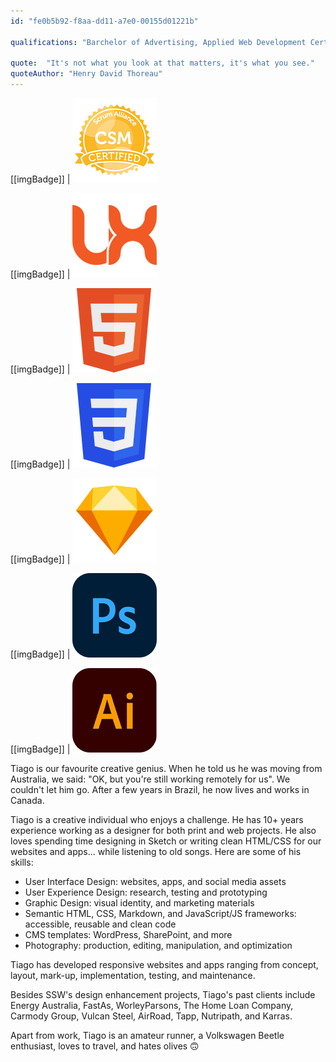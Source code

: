 ```yaml
---
id: "fe0b5b92-f8aa-dd11-a7e0-00155d01221b"

qualifications: "Barchelor of Advertising, Applied Web Development Certificate, Certified Scrum Master"

quote:  "It's not what you look at that matters, it's what you see."
quoteAuthor: "Henry David Thoreau"
---  
```


[[imgBadge]]
| ![](../badges/Certification-scrumalliance-master.png)

[[imgBadge]]
| ![](../badges/Designer-web-ux.png)

[[imgBadge]]
| ![](../badges/Designer-web-html5.png)

[[imgBadge]]
| ![](../badges/Designer-web-css3.png)

[[imgBadge]]
| ![](../badges/Designer-sketch.png)

[[imgBadge]]
| ![](../badges/Designer-adobe-photoshop.png)

[[imgBadge]]
| ![](../badges/Designer-adobe-illustrator.png)

Tiago is our favourite creative genius. When he told us he was moving from Australia, we said: "OK, but you're still working remotely for us". We couldn't let him go. After a few years in Brazil, he now lives and works in Canada.  

Tiago is a creative individual who enjoys a challenge. He has 10+ years experience working as a designer for both print and web projects. He also loves spending time designing in Sketch or writing clean HTML/CSS for our websites and apps... while listening to old songs. Here are some of his skills:

* User Interface Design: websites, apps, and social media assets
* User Experience Design: research, testing and prototyping
* Graphic Design: visual identity, and marketing materials
* Semantic HTML, CSS, Markdown, and JavaScript/JS frameworks: accessible, reusable and clean code
* CMS templates: WordPress, SharePoint, and more
* Photography: production, editing, manipulation, and optimization

Tiago has developed responsive websites and apps ranging from concept, layout, mark-up, implementation, testing, and maintenance.

Besides SSW's design enhancement projects, Tiago's past clients include Energy Australia, FastAs, WorleyParsons, The Home Loan Company, Carmody Group, Vulcan Steel, AirRoad, Tapp, Nutripath, and Karras.

Apart from work, Tiago is an amateur runner, a Volkswagen Beetle enthusiast, loves to travel, and hates olives 🙃
